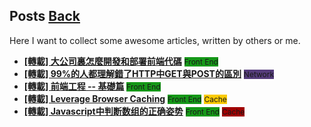## Posts	[Back](./../README.md)

Here I want to collect some awesome articles, written by others or me.

- [**[轉載] 大公司裏怎麼開發和部署前端代碼**](./frontend_code_in_big_company/frontend_code_in_big_company.md) <span class="issue-label" style="background-color: #159818; font-size: 12px;">Front End</span>
- [**[轉載] 99%的人都理解錯了HTTP中GET與POST的區別**](./http_and_get/http_and_get.md) <span class="issue-label" style="background-color: #563D7C; font-size: 12px;">Network</span>
- [**[轉載] 前端工程 -- 基礎篇**](./base_frontend/base_frontend.md) <span class="issue-label" style="background-color: #159818; font-size: 12px;">Front End</span>
- [**[轉載] 
Leverage Browser Caching**](./leverage_browser_caching/leverage_browser_caching.md) <span class="issue-label" style="background-color: #159818; font-size: 12px;">Front End</span> <span class="issue-label" style="background-color: #fbca04; font-size: 12px;">Cache</span>
- [**[轉載] 
Javascript中判断数组的正确姿势**](./array_inference_in_javascript/array_inference_in_javascript.md) <span class="issue-label" style="background-color: #159818; font-size: 12px;">Front End</span> <span class="issue-label" style="background-color: #a10000; font-size: 12px;">Cache</span>
 